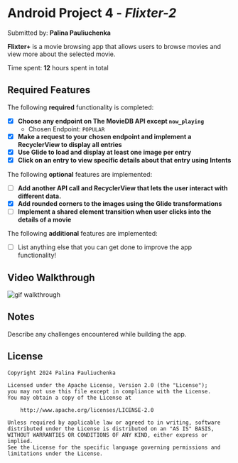 # Android Project 4 - *Flixter-2*

Submitted by: **Palina Pauliuchenka**

**Flixter+** is a movie browsing app that allows users to browse movies and view more about the selected movie.

Time spent: **12** hours spent in total

## Required Features

The following **required** functionality is completed:

- [x] **Choose any endpoint on The MovieDB API except `now_playing`**
    - Chosen Endpoint: `POPULAR`
- [x] **Make a request to your chosen endpoint and implement a RecyclerView to display all entries**
- [x] **Use Glide to load and display at least one image per entry**
- [x] **Click on an entry to view specific details about that entry using Intents**

The following **optional** features are implemented:

- [ ] **Add another API call and RecyclerView that lets the user interact with different data.**
- [x] **Add rounded corners to the images using the Glide transformations**
- [ ] **Implement a shared element transition when user clicks into the details of a movie**

The following **additional** features are implemented:

- [ ] List anything else that you can get done to improve the app functionality!

## Video Walkthrough

![gif walkthrough](pr-req.gif)

## Notes

Describe any challenges encountered while building the app.

## License

    Copyright 2024 Palina Pauliuchenka

    Licensed under the Apache License, Version 2.0 (the "License");
    you may not use this file except in compliance with the License.
    You may obtain a copy of the License at

        http://www.apache.org/licenses/LICENSE-2.0

    Unless required by applicable law or agreed to in writing, software
    distributed under the License is distributed on an "AS IS" BASIS,
    WITHOUT WARRANTIES OR CONDITIONS OF ANY KIND, either express or implied.
    See the License for the specific language governing permissions and
    limitations under the License.
